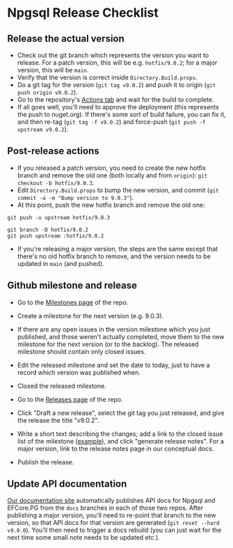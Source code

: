 # Npgsql Release Checklist

## Release the actual version

* Check out the git branch which represents the version you want to release. For a patch version, this will be e.g. `hotfix/9.0.2`; for a major version, this will be `main`.
* Verify that the version is correct inside `Directory.Build.props`.
* Do a git tag for the version (`git tag v9.0.2`) and push it to origin (`git push origin v9.0.2`).
* Go to the repository's [Actions tab](https://github.com/npgsql/npgsql/actions) and wait for the build to complete.
* If all goes well, you'll need to approve the deployment (this represents the push to nuget.org). If there's some sort of build failure, you can fix it, and then re-tag (`git tag -f v9.0.2`) and force-push (`git push -f upstream v9.0.2`).

## Post-release actions

* If you released a patch version, you need to create the new hotfix branch and remove the old one (both locally and from `origin`): `git checkout -b hotfix/9.0.3`.
* Edit `Directory.Build.props` to bump the new version, and commit (`git commit -a -m "Bump version to 9.0.3"`).
* At this point, push the new hotfix branch and remove the old one:

```console
git push -u upstream hotfix/9.0.3

git branch -D hotfix/9.0.2
git push upstream :hotfix/9.0.2
```

* If you're releasing a major version, the steps are the same except that there's no old hotfix branch to remove, and the version needs to be updated in `main` (and pushed).

## Github milestone and release

* Go to the [Milestones page](https://github.com/npgsql/npgsql/milestones) of the repo.
* Create a milestone for the next version (e.g. 9.0.3).
* If there are any open issues in the version milestone which you just published, and those weren't actually completed, move them to the new milestone for the next version (or to the backlog). The released milestone should contain only closed issues.
* Edit the released milestone and set the date to today, just to have a record which version was published when.
* Closed the released milestone.

* Go to the [Releases page](https://github.com/npgsql/npgsql/releases) of the repo.
* Click "Draft a new release", select the git tag you just released, and give the release the title "v9.0.2".
* Write a short text describing the changes; add a link to the closed issue list of the milestone ([example](https://github.com/npgsql/npgsql/milestone/125?closed=1)), and click "generate release notes". For a major version, link to the release notes page in our conceptual docs.
* Publish the release.

## Update API documentation

[Our documentation site](https://www.npgsql.org) automatically publishes API docs for Npgsql and EFCore.PG from the `docs` branches in each of those two repos. After publishing a major version, you'll need to re-point that branch to the new version, so that API docs for that version are generated (`git reset --hard v9.0.0`). You'll then need to trigger a docs rebuild (you can just wait for the next time some small note needs to be updated etc.).
